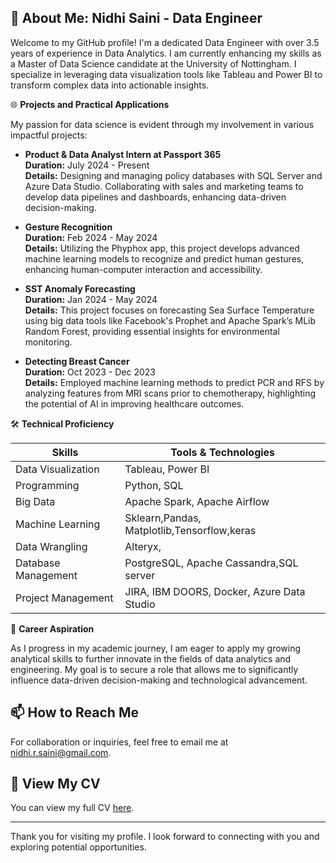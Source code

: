 ## 🚀 About Me: Nidhi Saini - Data Engineer

Welcome to my GitHub profile! I'm a dedicated Data Engineer with over 3.5 years of experience in Data Analytics. I am currently enhancing my skills as a Master of Data Science candidate at the University of Nottingham. I specialize in leveraging data visualization tools like Tableau and Power BI to transform complex data into actionable insights.

🌐 **Projects and Practical Applications**

My passion for data science is evident through my involvement in various impactful projects:

- **Product & Data Analyst Intern at Passport 365**  
  **Duration:** July 2024 - Present  
  **Details:** Designing and managing policy databases with SQL Server and Azure Data Studio. Collaborating with sales and marketing teams to develop data pipelines and dashboards, enhancing data-driven decision-making.

- **Gesture Recognition**  
  **Duration:** Feb 2024 - May 2024  
  **Details:** Utilizing the Phyphox app, this project develops advanced machine learning models to recognize and predict human gestures, enhancing human-computer interaction and accessibility.

- **SST Anomaly Forecasting**  
  **Duration:** Jan 2024 - May 2024  
  **Details:** This project focuses on forecasting Sea Surface Temperature using big data tools like Facebook's Prophet and Apache Spark’s MLib Random Forest, providing essential insights for environmental monitoring.

- **Detecting Breast Cancer**  
  **Duration:** Oct 2023 - Dec 2023  
  **Details:** Employed machine learning methods to predict PCR and RFS by analyzing features from MRI scans prior to chemotherapy, highlighting the potential of AI in improving healthcare outcomes.

🛠 **Technical Proficiency**

| **Skills**              | **Tools & Technologies**                                    |
|-------------------------|-------------------------------------------------------------|
| Data Visualization      | Tableau, Power BI                                           |
| Programming             | Python, SQL                                                 |
| Big Data                | Apache Spark, Apache Airflow                                |
| Machine Learning        | Sklearn,Pandas, Matplotlib,Tensorflow,keras                 |
| Data Wrangling          | Alteryx,                                                    |
| Database Management     | PostgreSQL, Apache Cassandra,SQL server                     |
| Project Management      | JIRA, IBM DOORS, Docker, Azure Data Studio                  |

🌟 **Career Aspiration**

As I progress in my academic journey, I am eager to apply my growing analytical skills to further innovate in the fields of data analytics and engineering. My goal is to secure a role that allows me to significantly influence data-driven decision-making and technological advancement.

## 📫 How to Reach Me
For collaboration or inquiries, feel free to email me at [nidhi.r.saini@gmail.com](mailto:nidhi.r.saini@gmail.com).


## 📄 View My CV
You can view my full CV [here](https://drive.google.com/drive/folders/1TCZGEzs4tLLoucNv_x2gU4c2JPxYm14d?usp=sharing).


---

Thank you for visiting my profile. I look forward to connecting with you and exploring potential opportunities.

